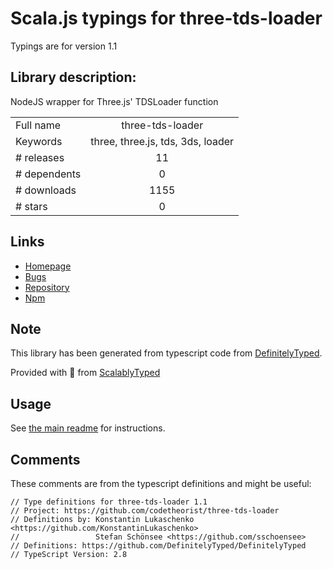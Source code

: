 
# Scala.js typings for three-tds-loader

Typings are for version 1.1

## Library description:
NodeJS wrapper for Three.js' TDSLoader function

|                    |                 |
| ------------------ | :-------------: |
| Full name          | three-tds-loader |
| Keywords           | three, three.js, tds, 3ds, loader |
| # releases         | 11 |
| # dependents       | 0 |
| # downloads        | 1155 |
| # stars            | 0 |

## Links
- [Homepage](https://github.com/codetheorist/three-tds-loader#readme)
- [Bugs](https://github.com/codetheorist/three-tds-loader/issues)
- [Repository](https://github.com/codetheorist/three-tds-loader)
- [Npm](https://www.npmjs.com/package/three-tds-loader)
    


## Note
This library has been generated from typescript code from [DefinitelyTyped](https://definitelytyped.org).

Provided with :purple_heart: from [ScalablyTyped](https://github.com/oyvindberg/ScalablyTyped)

## Usage
See [the main readme](../../readme.md) for instructions.

## Comments

These comments are from the typescript definitions and might be useful:
```
// Type definitions for three-tds-loader 1.1
// Project: https://github.com/codetheorist/three-tds-loader
// Definitions by: Konstantin Lukaschenko <https://github.com/KonstantinLukaschenko>
//                 Stefan Schönsee <https://github.com/sschoensee>
// Definitions: https://github.com/DefinitelyTyped/DefinitelyTyped
// TypeScript Version: 2.8

```

